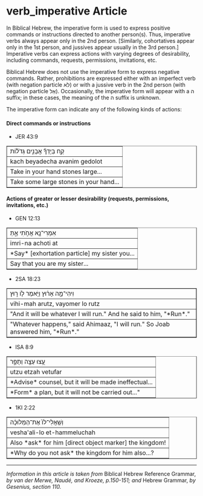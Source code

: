 # verb_imperative Article
In Biblical Hebrew, the imperative form is used to express positive commands or instructions directed to another person(s).  Thus, imperative verbs always appear only in the 2nd person.  [Similarly, cohortatives appear only in the 1st person, and jussives appear usually in the 3rd person.]  Imperative verbs can express actions with varying degrees of desirability, including commands, requests, permissions, invitations, etc.

Biblical Hebrew does not use the imperative form to express negative commands.  Rather, prohibitions are expressed either with an imperfect verb (with negation particle לֹא) or with a jussive verb in the 2nd person (with negation particle אַל).  Occasionally, the imperative form will appear with a ה suffix; in these cases, the meaning of the ה suffix is unknown.

The imperative form can indicate any of the following kinds of actions:

#### Direct commands or instructions

* JER 43:9
<table border="1" class="docutils">
<colgroup>
<col width="100%" />
</colgroup>
<tbody valign="top">
<tr class="row-odd"><td>קַ֣ח בְּיָדְךָ֞ אֲבָנִ֣ים גְּדֹל֗וֹת</td>
</tr>
<tr class="row-even"><td>kach beyadecha avanim gedolot</td>
</tr>
<tr class="row-odd"><td>Take in your hand stones large...</td>
</tr>
<tr class="row-even"><td>Take some large stones in your hand...</td>
</tr>
</tbody>
</table>

#### Actions of greater or lesser desirability (requests, permissions, invitations, etc.)

* GEN 12:13
<table border="1" class="docutils">
<colgroup>
<col width="100%" />
</colgroup>
<tbody valign="top">
<tr class="row-odd"><td>אִמְרִי־נָ֖א אֲחֹ֣תִי אָ֑תְּ</td>
</tr>
<tr class="row-even"><td>imri-na achoti at</td>
</tr>
<tr class="row-odd"><td>*Say* [exhortation particle] my sister you...</td>
</tr>
<tr class="row-even"><td>Say that you are my sister...</td>
</tr>
</tbody>
</table>

* 2SA 18:23
<table border="1" class="docutils">
<colgroup>
<col width="100%" />
</colgroup>
<tbody valign="top">
<tr class="row-odd"><td> וִיהִי־מָ֣ה אָר֔וּץ וַיֹּ֥אמֶר ל֖וֹ ר֑וּץ</td>
</tr>
<tr class="row-even"><td>vihi-mah arutz, vayomer lo rutz</td>
</tr>
<tr class="row-odd"><td>"And it will be whatever I will run."  And he said to him, "*Run*."</td>
</tr>
<tr class="row-even"><td>"Whatever happens," said Ahimaaz, "I will run." So Joab answered him, "*Run*."</td>
</tr>
</tbody>
</table>

* ISA 8:9
<table border="1" class="docutils">
<colgroup>
<col width="100%" />
</colgroup>
<tbody valign="top">
<tr class="row-odd"><td> עֻ֥צוּ עֵצָ֖ה וְתֻפָ֑ר</td>
</tr>
<tr class="row-even"><td>utzu etzah vetufar</td>
</tr>
<tr class="row-odd"><td>*Advise* counsel, but it will be made ineffectual...</td>
</tr>
<tr class="row-even"><td>*Form* a plan, but it will not be carried out..."</td>
</tr>
</tbody>
</table>

* 1KI 2:22
<table border="1" class="docutils">
<colgroup>
<col width="100%" />
</colgroup>
<tbody valign="top">
<tr class="row-odd"><td>וְשַֽׁאֲלִי־לוֹ֙ אֶת־הַמְּלוּכָ֔ה</td>
</tr>
<tr class="row-even"><td>vesha'ali-lo et-hammeluchah</td>
</tr>
<tr class="row-odd"><td>Also *ask* for him [direct object marker] the kingdom!</td>
</tr>
<tr class="row-even"><td>*Why do you not ask* the kingdom for him also...?</td>
</tr>
</tbody>
</table>

-----

*Information in this article is taken from* Biblical Hebrew Reference Grammar, *by van der Merwe, Naudé, and Kroeze, p.150-151; and* Hebrew Grammar, *by Gesenius, section 110.*